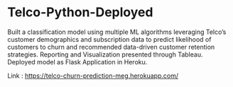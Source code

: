 # Telco-Python-Deployed

Built a classification model using multiple ML algorithms leveraging Telco’s customer demographics and subscription data to predict likelihood of customers to churn and recommended data-driven customer retention strategies. Reporting and Visualization presented through Tableau. Deployed model as Flask Application in Heroku.

Link : https://telco-churn-prediction-meg.herokuapp.com/
